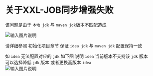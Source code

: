 # 关于XXL-JOB同步增强失败
该问题是由于 `本地 jdk` 与 `maven jdk`版本不匹配造成

![输入图片说明](https://images.gitee.com/uploads/images/2021/1130/172651_537c7202_1766278.jpeg "QQ图片20211130172622.jpg")

请详细参照 初始化项目章节 保证 `idea jdk` 与 `maven jdk` 配置保持一致

如 `idea` 无法配置对应的 `jdk` 如下图 说明 `idea` 当前版本不支持该 `jdk` 版本<br>
可以选择降低 `jdk` 版本 或者更换高版本 `idea`<br>
![输入图片说明](https://images.gitee.com/uploads/images/2021/1130/173617_5121ff27_1766278.png "QQ图片20211130173523.png")